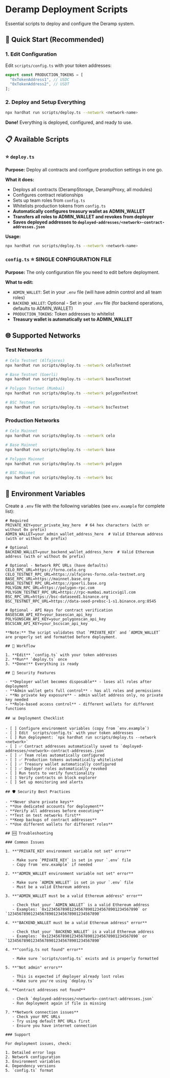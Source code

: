 # Deramp Deployment Scripts

Essential scripts to deploy and configure the Deramp system.

## 🚀 Quick Start (Recommended)

### 1. Edit Configuration

Edit `scripts/config.ts` with your token addresses:

```typescript
export const PRODUCTION_TOKENS = [
  "0xTokenAddress1", // USDC
  "0xTokenAddress2", // USDT
];
```

### 2. Deploy and Setup Everything

```bash
npx hardhat run scripts/deploy.ts --network <network-name>
```

**Done!** Everything is deployed, configured, and ready to use.

## 📋 Available Scripts

### ⭐ `deploy.ts`

**Purpose:** Deploy all contracts and configure production settings in one go.

**What it does:**

- Deploys all contracts (DerampStorage, DerampProxy, all modules)
- Configures contract relationships
- Sets up team roles from `config.ts`
- Whitelists production tokens from `config.ts`
- **Automatically configures treasury wallet as ADMIN_WALLET**
- **Transfers all roles to ADMIN_WALLET and revokes from deployer**
- **Saves deployed addresses to `deployed-addresses/<network>-contract-addresses.json`**

**Usage:**

```bash
npx hardhat run scripts/deploy.ts --network <network-name>
```

### `config.ts` ⭐ **SINGLE CONFIGURATION FILE**

**Purpose:** The only configuration file you need to edit before deployment.

**What to edit:**

- `ADMIN_WALLET`: Set in your `.env` file (will have admin control and all team roles)
- `BACKEND_WALLET`: Optional - Set in your `.env` file (for backend operations, defaults to ADMIN_WALLET)
- `PRODUCTION_TOKENS`: Token addresses to whitelist
- **Treasury wallet is automatically set to ADMIN_WALLET**

## 🌐 Supported Networks

### Test Networks

```bash
# Celo Testnet (Alfajores)
npx hardhat run scripts/deploy.ts --network celoTestnet

# Base Testnet (Goerli)
npx hardhat run scripts/deploy.ts --network baseTestnet

# Polygon Testnet (Mumbai)
npx hardhat run scripts/deploy.ts --network polygonTestnet

# BSC Testnet
npx hardhat run scripts/deploy.ts --network bscTestnet
```

### Production Networks

```bash
# Celo Mainnet
npx hardhat run scripts/deploy.ts --network celo

# Base Mainnet
npx hardhat run scripts/deploy.ts --network base

# Polygon Mainnet
npx hardhat run scripts/deploy.ts --network polygon

# BSC Mainnet
npx hardhat run scripts/deploy.ts --network bsc
```

## 🔧 Environment Variables

Create a `.env` file with the following variables (see `env.example` for complete list):

```env
# Required
PRIVATE_KEY=your_private_key_here  # 64 hex characters (with or without 0x prefix)
ADMIN_WALLET=your_admin_wallet_address_here  # Valid Ethereum address (with or without 0x prefix)

# Optional
BACKEND_WALLET=your_backend_wallet_address_here  # Valid Ethereum address (with or without 0x prefix)

# Optional - Network RPC URLs (have defaults)
CELO_RPC_URL=https://forno.celo.org
CELO_TESTNET_RPC_URL=https://alfajores-forno.celo-testnet.org
BASE_RPC_URL=https://mainnet.base.org
BASE_TESTNET_RPC_URL=https://goerli.base.org
POLYGON_RPC_URL=https://polygon-rpc.com
POLYGON_TESTNET_RPC_URL=https://rpc-mumbai.maticvigil.com
BSC_RPC_URL=https://bsc-dataseed1.binance.org
BSC_TESTNET_RPC_URL=https://data-seed-prebsc-1-s1.binance.org:8545

# Optional - API Keys for contract verification
BASESCAN_API_KEY=your_basescan_api_key
POLYGONSCAN_API_KEY=your_polygonscan_api_key
BSCSCAN_API_KEY=your_bscscan_api_key

**Note:** The script validates that `PRIVATE_KEY` and `ADMIN_WALLET` are properly set and formatted before deployment.

## 🔄 Workflow

1. **Edit** `config.ts` with your token addresses
2. **Run** `deploy.ts` once
3. **Done!** Everything is ready

## 🔐 Security Features

- **Deployer wallet becomes disposable** - loses all roles after deployment
- **Admin wallet gets full control** - has all roles and permissions
- **No private key exposure** - admin wallet address only, no private key needed
- **Role-based access control** - different wallets for different functions

## 📊 Deployment Checklist

- [ ] Configure environment variables (copy from `env.example`)
- [ ] Edit `scripts/config.ts` with your token addresses
- [ ] Run deployment: `npx hardhat run scripts/deploy.ts --network <network>`
- [ ] ✅ Contract addresses automatically saved to `deployed-addresses/<network>-contract-addresses.json`
- [ ] ✅ Team roles automatically configured
- [ ] ✅ Production tokens automatically whitelisted
- [ ] ✅ Treasury wallet automatically configured
- [ ] ✅ Deployer roles automatically revoked
- [ ] Run tests to verify functionality
- [ ] Verify contracts on block explorer
- [ ] Set up monitoring and alerts

## 🛡️ Security Best Practices

- **Never share private keys**
- **Use dedicated accounts for deployment**
- **Verify all addresses before executing**
- **Test on test networks first**
- **Keep backups of contract addresses**
- **Use different wallets for different roles**

## 🆘 Troubleshooting

### Common Issues

1. **"PRIVATE_KEY environment variable not set" error**

   - Make sure `PRIVATE_KEY` is set in your `.env` file
   - Copy from `env.example` if needed

2. **"ADMIN_WALLET environment variable not set" error**

   - Make sure `ADMIN_WALLET` is set in your `.env` file
   - Must be a valid Ethereum address

3. **"ADMIN_WALLET must be a valid Ethereum address" error**

   - Check that your `ADMIN_WALLET` is a valid Ethereum address
   - Examples: `0x1234567890123456789012345678901234567890` or `1234567890123456789012345678901234567890`

4. **"BACKEND_WALLET must be a valid Ethereum address" error**

   - Check that your `BACKEND_WALLET` is a valid Ethereum address
   - Examples: `0x1234567890123456789012345678901234567890` or `1234567890123456789012345678901234567890`

4. **"config.ts not found" error**

   - Make sure `scripts/config.ts` exists and is properly formatted

5. **"Not admin" errors**

   - This is expected if deployer already lost roles
   - Make sure you're using `deploy.ts`

6. **Contract addresses not found**

   - Check `deployed-addresses/<network>-contract-addresses.json`
   - Run deployment again if file is missing

7. **Network connection issues**
   - Check your RPC URLs
   - Try using default RPC URLs first
   - Ensure you have internet connection

### Support

For deployment issues, check:

1. Detailed error logs
2. Network configuration
3. Environment variables
4. Dependency versions
5. `config.ts` format
```
